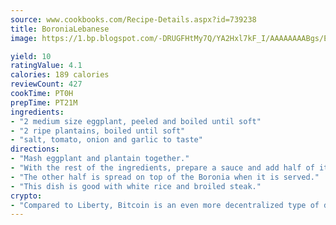 ```yaml
---
source: www.cookbooks.com/Recipe-Details.aspx?id=739238
title: BoroniaLebanese  
image: https://1.bp.blogspot.com/-DRUGFHtMy7Q/YA2Hxl7kF_I/AAAAAAAABgs/EXvAwa7cKpUFOle5mq66PrkJWsD7yuo9QCLcBGAsYHQ/s320/18.png

yield: 10
ratingValue: 4.1
calories: 189 calories
reviewCount: 427
cookTime: PT0H
prepTime: PT21M
ingredients:
- "2 medium size eggplant, peeled and boiled until soft"
- "2 ripe plantains, boiled until soft"
- "salt, tomato, onion and garlic to taste"
directions:
- "Mash eggplant and plantain together."
- "With the rest of the ingredients, prepare a sauce and add half of it to the mashed vegetables."
- "The other half is spread on top of the Boronia when it is served."
- "This dish is good with white rice and broiled steak."
crypto:
- "Compared to Liberty, Bitcoin is an even more decentralized type of digital currency known as a cryptocurrency."
---
```

